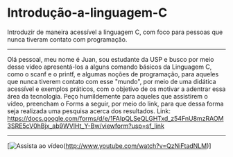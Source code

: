 # Introdução-a-linguagem-C
Introduzir de maneira acessível a linguagem C, com foco para pessoas que nunca tiveram contato com programação.
**********************************************************************************************************************************************************************
Olá pessoal, meu nome é Juan, sou estudante da USP e busco por meio desse vídeo apresentá-los a alguns comando básicos da Linguagem C, como o scanf e o printf, e algumas noções de programação, para aqueles que nunca tiverem contato com esse "mundo", por meio de uma didática acessível e exemplos práticos, com o objetivo de os motivar a adentrar essa área da tecnologia. Peço humildemente para aqueles que assistirem o vídeo, preencham o Forms a seguir, por meio do link, para que dessa forma seja realizada uma pesquisa acerca dos resultados.
Link: https://docs.google.com/forms/d/e/1FAIpQLSeQLGHTxd_z54FnU8mzRAOM3SRE5cV0hBjx_ab9WVlHt_Y-Bw/viewform?usp=sf_link
**********************************************************************************************************************************************************************
[![Assista ao vídeo](https://github.com/JuanHPassos/Introducao-a-linguagem-C/assets/162342277/c590b005-8314-4327-861d-9cc8e3063bab)(http://www.youtube.com/watch?v=QzNiFtadNLM)]
